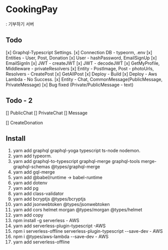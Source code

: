 # CookingPay 
: 기부하기 서버

## Todo
[x] Graphql-Typescript Settings.
[x] Connection DB - typeorm, .env
[x] Entities - User, Post, Donation
[x] User - hashPassword, EmailSignUp
[x] EmailSignIn
[x] JWT - createJWT
[x] JWT - decodeJWT
[x] GetMyProfile, Middleware - privateResolvers
[x] Entity - PostImage, Post - photoUrls, Resolvers - CreatePost
[x] GetAllPost
[x] Deploy - Build
[x] Deploy - Aws Lambda - No Success.
[x] Entity - Chat, CommonMessage(PublicMessage, PrivateMessage)
[x] Bug fixed (Private/PublicMessage - text)

## Todo - 2

[] PublicChat
[] PrivateChat
[] Message


[] CreateDonation

## Install
1. yarn add graphql graphql-yoga typescript ts-node nodemon.
2. yarn add typeorm.
3. yarn add graphql-to-typescript graphql-merge graphql-tools merge-graphql-schemas @types/graphql-merge
4. yarn add gql-merge
5. yarn add @babel/runtime -> babel-runtime
6. yarn add dotenv
7. yarn add pg
8. yarn add class-validator
9. yarn add bcryptjs @types/bcryptjs
10. yarn add jsonwebtoken @types/jsonwebtoken
11. yarn add cors helmet morgan @types/morgan @types/helmet
12. yarn add copy
13. npm install -g serverless - AWS
14. yarn add serverless-plugin-typescript -AWS
15. npm i serverless-offline serverless-plugin-typescript --save-dev - AWS
16. npm i @types/aws-lambda --save-dev - AWS
17. yarn add serverless-offline
